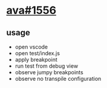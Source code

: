 # [ava#1556](https://github.com/avajs/ava/issues/1556#issuecomment-361571587)

## usage

- open vscode
- open test/index.js
- apply breakpoint
- run test from debug view
- observe jumpy breakpoints
- observe no transpile configuration
